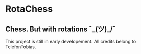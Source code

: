 # RotaChess

## Chess. But with rotations ¯\_(ツ)_/¯

This project is still in early developement.
All credits belong to TelefonTobias.